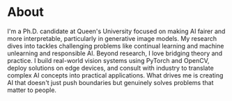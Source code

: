 # About
I'm a Ph.D. candidate at Queen's University focused on making AI fairer and more interpretable, particularly in generative image models. My research dives into tackles challenging problems like continual learning and machine unlearning and responsible AI.
Beyond research, I love bridging theory and practice. I build real-world vision systems using PyTorch and OpenCV, deploy solutions on edge devices, and consult with industry to translate complex AI concepts into practical applications. What drives me is creating AI that doesn't just push boundaries but genuinely solves problems that matter to people.
